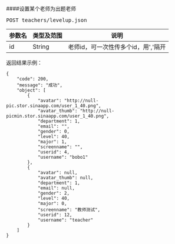 ####设置某个老师为出题老师
<pre>
POST teachers/levelup.json
</pre>

参数名      |类型及范围      |说明
---				|---				|---- 
id  	|String 			|老师id，可一次性传多个id，用','隔开


 
 
<pre>
返回结果示例：
<code>
{
    "code": 200,
    "message": "成功",
    "object": [
        {
            "avatar": "http://null-pic.stor.sinaapp.com/user_1_40.png",
            "avatar_thumb": "http://null-picmin.stor.sinaapp.com/user_1_40.png",
            "department": 1,
            "email": "",
            "gender": 0,
            "level": 40,
            "major": 1,
            "screenname": "",
            "userid": 4,
            "username": "bobo1"
        },
        {
            "avatar": null,
            "avatar_thumb": null,
            "department": 1,
            "email": null,
            "gender": 2,
            "level": 40,
            "major": 0,
            "screenname": "教师测试",
            "userid": 12,
            "username": "teacher"
        }
    ]
}
</code>
</pre>


